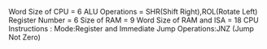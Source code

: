 Word Size of CPU = 6
ALU Operations = SHR(Shift Right),ROL(Rotate Left)
Register Number = 6
Size of RAM = 9
Word Size of RAM and ISA = 18
CPU Instructions :
Mode:Register and Immediate 
Jump Operations:JNZ (Jump Not Zero)